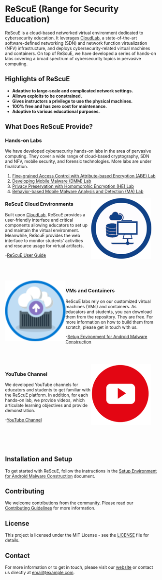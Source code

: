 # ReScuE (Range for Security Education)

ReScuE is a cloud-based networked virtual environment dedicated to cybersecurity education. It leverages [CloudLab](https://www.cloudlab.us/), a state-of-the-art software-defined networking (SDN) and network function virtualization (NFV) infrastructure, and deploys cybersecurity-related virtual machines and containers. On top of ReScuE, we have developed a series of hands-on labs covering a broad spectrum of cybersecurity topics in pervasive computing.

## Highlights of ReScuE

- **Adaptive to large-scale and complicated network settings.**
- **Allows exploits to be constrained.**
- **Gives instructors a privilege to use the physical machines.**
- **100% free and has zero cost for maintenance.**
- **Adoptive to various educational purposes.**

## What Does ReScuE Provide?

### Hands-on Labs
We have developed cybersecurity hands-on labs in the area of pervasive computing. They cover a wide range of cloud-based cryptography, SDN and NFV, mobile security, and forensic technologies. More labs are under finalization.

1. [Fine-grained Access Control with Attribute-based Encryption (ABE) Lab](Labs/Lab_Attribute_based_Encryption.md)
2. [Developing Mobile Malware (DMM) Lab](Labs/Lab_Developing_Mobile_Malware.md)
3. [Privacy Preservation with Homomorphic Encryption (HE) Lab](Labs/Lab_HE.md)
4. [Behavior-based Mobile Malware Analysis and Detection (MA) Lab](Labs/Lab_HE.md)


<img src="img/cloud-emulator.png" align="right" width="200" style="margin-right: 20px; margin-bottom: 20px;">

### ReScuE Cloud Environments
Built upon [CloudLab](https://www.cloudlab.us/), ReScuE provides a user-friendly interface and critical components allowing educators to set up and maintain the virtual environment. Meanwhile, ReScuE provides the web interface to monitor students' activities and resource usage for virtual artifacts.


-[ReScuE User Guide](/pdf/ReScuE-User-Guide.pdf)

<div style="clear: both;"></div>
<br><br><br>


<img src="/img/vm-container.png" align="left" width="200" style="margin-right: 0px; margin-bottom: 0px;">

### VMs and Containers
ReScuE labs rely on our customized virtual machines (VMs) and containers. As educators and students, you can download them from the repository. They are free. For more information on how to build them from scratch, please get in touch with us.

-[Setup Environment for Android Malware Construction](pdf/Setup_Environment_for_Android_Malware_Construction.pdf)

<div style="clear: both;"></div>
<br><br><br>

<img src="img/youtube.png" align="right" width="200" style="margin-right: 20px; margin-bottom: 20px;">

### YouTube Channel
We developed YouTube channels for educators and students to get familiar with the ReScuE platform. In addition, for each hands-on lab, we provide videos, which articulate learning objectives and provide demonstration.


-[YouTube Channel](https://www.youtube.com/channel/UC0Z5YeChCNubOgv0GJVO7fg)

<div style="clear: both;"></div>
<br><br><br>

## Installation and Setup
To get started with ReScuE, follow the instructions in the [Setup Environment for Android Malware Construction](pdf/Setup_Environment_for_Android_Malware_Construction.pdf) document.

## Contributing
We welcome contributions from the community. Please read our [Contributing Guidelines](CONTRIBUTING.md) for more information.

## License
This project is licensed under the MIT License - see the [LICENSE](LICENSE) file for details.

## Contact
For more information or to get in touch, please visit our [website](https://www.cloudlab.us/) or contact us directly at [email@example.com](mailto:email@example.com).
